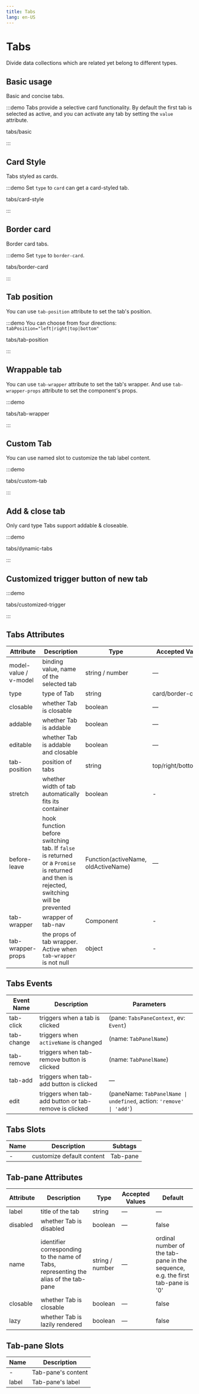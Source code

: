 ```yaml
---
title: Tabs
lang: en-US
---
```


# Tabs

Divide data collections which are related yet belong to different types.

## Basic usage

Basic and concise tabs.

:::demo Tabs provide a selective card functionality. By default the first tab is selected as active, and you can activate any tab by setting the `value` attribute.

tabs/basic

:::

## Card Style

Tabs styled as cards.

:::demo Set `type` to `card` can get a card-styled tab.

tabs/card-style

:::

## Border card

Border card tabs.

:::demo Set `type` to `border-card`.

tabs/border-card

:::

## Tab position

You can use `tab-position` attribute to set the tab's position.

:::demo You can choose from four directions: `tabPosition="left|right|top|bottom"`

tabs/tab-position

:::

## Wrappable tab

You can use `tab-wrapper` attribute to set the tab's wrapper. And use `tab-wrapper-props` attribute to set the component's props.

:::demo

tabs/tab-wrapper

:::

## Custom Tab

You can use named slot to customize the tab label content.

:::demo

tabs/custom-tab

:::

## Add & close tab

Only card type Tabs support addable & closeable.

:::demo

tabs/dynamic-tabs

:::

## Customized trigger button of new tab

:::demo

tabs/customized-trigger

:::

## Tabs Attributes

| Attribute             | Description                                                                                                                             | Type                                | Accepted Values       | Default           |
| --------------------- | --------------------------------------------------------------------------------------------------------------------------------------- | ----------------------------------- | --------------------- | ----------------- |
| model-value / v-model | binding value, name of the selected tab                                                                                                 | string / number                     | —                     | name of first tab |
| type                  | type of Tab                                                                                                                             | string                              | card/border-card      | —                 |
| closable              | whether Tab is closable                                                                                                                 | boolean                             | —                     | false             |
| addable               | whether Tab is addable                                                                                                                  | boolean                             | —                     | false             |
| editable              | whether Tab is addable and closable                                                                                                     | boolean                             | —                     | false             |
| tab-position          | position of tabs                                                                                                                        | string                              | top/right/bottom/left | top               |
| stretch               | whether width of tab automatically fits its container                                                                                   | boolean                             | -                     | false             |
| before-leave          | hook function before switching tab. If `false` is returned or a `Promise` is returned and then is rejected, switching will be prevented | Function(activeName, oldActiveName) | —                     | —                 |
| tab-wrapper           | wrapper of tab-nav                                                                                                                      | Component                           | -                     | -                 |
| tab-wrapper-props     | the props of tab wrapper. Active when `tab-wrapper` is not null                                                                         | object                              | -                     | -                 |

## Tabs Events

| Event Name | Description                                           | Parameters                                                           |
| ---------- | ----------------------------------------------------- | -------------------------------------------------------------------- |
| tab-click  | triggers when a tab is clicked                        | (pane: `TabsPaneContext`, ev: `Event`)                               |
| tab-change | triggers when `activeName` is changed                 | (name: `TabPanelName`)                                               |
| tab-remove | triggers when tab-remove button is clicked            | (name: `TabPanelName`)                                               |
| tab-add    | triggers when tab-add button is clicked               | —                                                                    |
| edit       | triggers when tab-add button or tab-remove is clicked | (paneName: `TabPanelName \| undefined`, action: `'remove' \| 'add'`) |

## Tabs Slots

| Name | Description               | Subtags  |
| ---- | ------------------------- | -------- |
| -    | customize default content | Tab-pane |

## Tab-pane Attributes

| Attribute | Description                                                                          | Type            | Accepted Values | Default                                                                        |
| --------- | ------------------------------------------------------------------------------------ | --------------- | --------------- | ------------------------------------------------------------------------------ |
| label     | title of the tab                                                                     | string          | —               | —                                                                              |
| disabled  | whether Tab is disabled                                                              | boolean         | —               | false                                                                          |
| name      | identifier corresponding to the name of Tabs, representing the alias of the tab-pane | string / number | —               | ordinal number of the tab-pane in the sequence, e.g. the first tab-pane is '0' |
| closable  | whether Tab is closable                                                              | boolean         | —               | false                                                                          |
| lazy      | whether Tab is lazily rendered                                                       | boolean         | —               | false                                                                          |

## Tab-pane Slots

| Name  | Description        |
| ----- | ------------------ |
| -     | Tab-pane's content |
| label | Tab-pane's label   |
